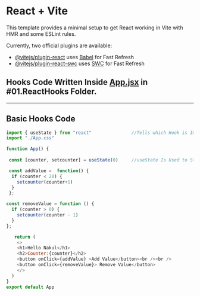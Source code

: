 # React + Vite

This template provides a minimal setup to get React working in Vite with HMR and some ESLint rules.

Currently, two official plugins are available:

- [@vitejs/plugin-react](https://github.com/vitejs/vite-plugin-react/blob/main/packages/plugin-react/README.md) uses [Babel](https://babeljs.io/) for Fast Refresh
- [@vitejs/plugin-react-swc](https://github.com/vitejs/vite-plugin-react-swc) uses [SWC](https://swc.rs/) for Fast Refresh

## Hooks Code Written Inside [App.jsx](#Basic-Hooks-Code) in #01.ReactHooks Folder.

---
## Basic Hooks Code 

```javascript
import { useState } from "react"               //Tells which Hook is Imported to be utilized. Example useEffect can be imported etc..
import "./App.css"

function App() {
  
 const [counter, setcounter] = useState(0)     //useState Is Used to Store and Update in a component on UI as well.

 const addValue =  function() {
  if (counter < 20) {
    setcounter(counter+1)
  }
 };

const removeValue = function () {
  if (counter > 0) {
    setcounter(counter - 1)
  }
};

   return (
    <>
    <h1>Hello Nakul</h1>
    <h2>Counter:{counter}</h2>
    <button onClick={addValue} >Add Value</button><br /><br />
    <button onClick={removeValue}> Remove Value</button>
    </>
  )
}
export default App
```
